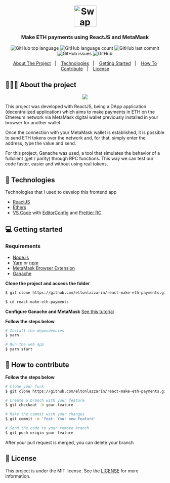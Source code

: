 <h1 align="center"> 
	<img alt="Swap logo" src="https://github.com/eltonlazzarin/reactjs-uniswap-clone-interface/blob/main/readmeAssets/swapCoins.svg" height="67px" width="71px" />
</h1>

<h3 align="center">
  Make ETH payments using ReactJS and MetaMask
</h3>

<p align="center">
  <img alt="GitHub top language" src="https://img.shields.io/github/languages/top/eltonlazzarin/react-make-eth-payments">

  <img alt="GitHub language count" src="https://img.shields.io/github/languages/count/eltonlazzarin/react-make-eth-payments">

  <img alt="GitHub last commit" src="https://img.shields.io/github/last-commit/eltonlazzarin/react-make-eth-payments">

  <img alt="GitHub issues" src="https://img.shields.io/github/issues/eltonlazzarin/react-make-eth-payments">

  <img alt="GitHub" src="https://img.shields.io/github/license/eltonlazzarin/react-make-eth-payments">
</p>

<p align="center">
  <a href="#-about-the-project">About The Project</a>&nbsp;&nbsp;&nbsp;|&nbsp;&nbsp;&nbsp;
  <a href="#-technologies">Technologies</a>&nbsp;&nbsp;&nbsp;|&nbsp;&nbsp;&nbsp;
  <a href="#-getting-started">Getting Started</a>&nbsp;&nbsp;&nbsp;|&nbsp;&nbsp;&nbsp;
  <a href="#-how-to-contribute">How To Contribute</a>&nbsp;&nbsp;&nbsp;|&nbsp;&nbsp;&nbsp;
  <a href="#-license">License</a>
</p>

## 👨🏻‍💻 About the project

<p align="center">
  <img src="https://github.com/eltonlazzarin/react-make-eth-payments/blob/main/readmeAssets/uniswapCloneInterface.gif">
</p>

<p>This project was developed with ReactJS, being a DApp application (decentralized application) which aims to make payments in ETH on the Ethereum network via MetaMask digital wallet previously installed in your browser for another wallet.

Once the connection with your MetaMask wallet is established, it is possible to send ETH tokens over the network and, for that, simply enter the address, type the value and send.

For this project, Ganache was used, a tool that simulates the behavior of a fullclient (get / parity) through RPC functions. This way we can test our code faster, easier and without using real tokens.</p>

## 🚀 Technologies

Technologies that I used to develop this frontend app

- [ReactJS](https://nodejs.org/en)
- [Ethers](https://docs.ethers.io/v5/getting-started)
- [VS Code](https://code.visualstudio.com) with [EditorConfig](https://marketplace.visualstudio.com/items?itemName=EditorConfig.EditorConfig) and [Prettier RC](https://github.com/prettier/prettier)

## 💻 Getting started

### Requirements

- [Node.js](https://nodejs.org/en)
- [Yarn](https://classic.yarnpkg.com/) or [npm](https://www.npmjs.com)
- [MetaMask Browser Extension](https://metamask.io/download.html)
- [Ganache](https://trufflesuite.com/ganache)

**Clone the project and access the folder**

```bash
$ git clone https://github.com/eltonlazzarin/react-make-eth-payments.git

$ cd react-make-eth-payments
```

**Configure Ganache and MetaMask**
[See this tutorial](https://www.youtube.com/watch?v=nUEBAS5r4Og)

**Follow the steps below**

```bash
# Install the dependencies
$ yarn

# Run the web app
$ yarn start
```

## 🤔 How to contribute

**Follow the steps below**

```bash
# Clone your fork
$ git clone https://github.com/eltonlazzarin/react-make-eth-payments.git

# Create a branch with your feature
$ git checkout -b your-feature

# Make the commit with your changes
$ git commit -m 'feat: Your new feature'

# Send the code to your remote branch
$ git push origin your-feature
```

After your pull request is merged, you can delete your branch

## 📝 License

This project is under the MIT license. See the [LICENSE](https://github.com/eltonlazzarin/react-make-eth-payments/blob/master/LICENSE) for more information.

